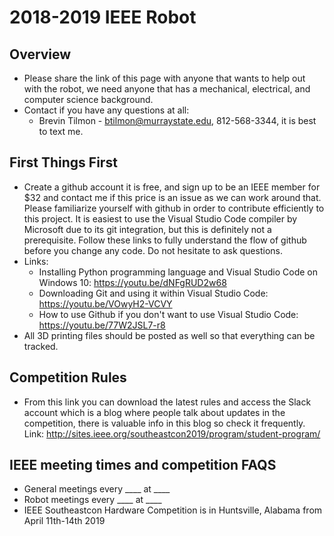 # 2018-2019 IEEE Robot 

## Overview ##
  * Please share the link of this page with anyone that wants to help out with the robot, we need anyone that has a mechanical, electrical, and computer science background.
  * Contact if you have any questions at all:
    * Brevin Tilmon - btilmon@murraystate.edu, 812-568-3344, it is best to text me.

## First Things First ##
  * Create a github account it is free, and sign up to be an IEEE member for $32 and contact me if this price is an issue as we can work around that. Please familiarize yourself with github in order to contribute efficiently to this project. It is easiest to use the Visual Studio Code compiler by Microsoft due to its git integration, but this is definitely not a prerequisite. Follow these links to fully understand the flow of github before you change any code. Do not hesitate to ask questions.
  * Links: 
    * Installing Python programming language and Visual Studio Code on Windows 10: https://youtu.be/dNFgRUD2w68 
    * Downloading Git and using it within Visual Studio Code:
    https://youtu.be/VOwyH2-VCVY
    * How to use Github if you don't want to use Visual Studio Code:
    https://youtu.be/77W2JSL7-r8
  * All 3D printing files should be posted as well so that everything can be tracked. 

## Competition Rules ##
  * From this link you can download the latest rules and access the Slack account which is a     blog where people talk about updates in the competition, there is valuable info in this blog so check it frequently. Link: http://sites.ieee.org/southeastcon2019/program/student-program/

## IEEE meeting times and competition FAQS ###
  * General meetings every ____ at ____
  * Robot meetings every ____ at ____
  * IEEE Southeastcon Hardware Competition is in Huntsville, Alabama from April 11th-14th 2019